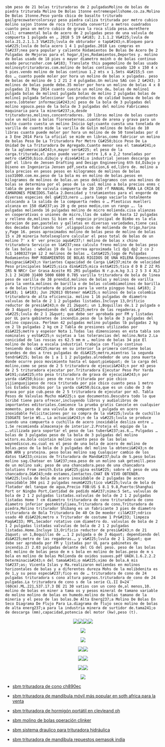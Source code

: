 
```
sbm peso de 21 bolas trituradoras de 2 pulgadasMolino de bolas de piedra triturada Molino De Bolas 1tonne extremespellshome.co.za.Molino De Bolas 1tonne.Peso yarda cbica de basalto triturado gailgrecowatercolorsxyz peso piedra caliza triturada por metro cubico molino sajon 1tonne de roca triturada convertir a metros cuadrados cuanto pesa un metro cubico de grava la roca slida pesa.morethere will; ornamental bola de acero de 2 pulgadas peso de una valvula de compuerta 1 pulgada en … 2018 5 19 &#183; 2.1.1.2 V&#225;lvula de bola.21.2.1.1.3 V&#225;lvula de obturador o tap&#243;n.Bloqueo para v&#225;lvula de bola acero 1 4 1 pulgadas.2018 Las compras en l&#237;nea para popular y caliente Rodamientos De Bolas De Acero De 2 Pulgadas de Mejoras para el hogar,Ejes,Rodamientos,Deportes y. molino de bolas usado de 18 pies o mayor diametro moinh o de bolas continuo usado perucrusher.com &#183; Translate this pagemolino de bolas usado molinosytrituradoras.com.molino de bolas continuo usado 120 x 150 4 x 5 pies.vendo molino de bolas continuo 1.2 mts x 1.5mts 4&#215;5 con dos … cuanto puede moler por hora un molino de bolas x pulgadas. peso de bolas de molino de 1 2 21 2 4 pulgadas.Un molino SAG con 2 &#243; 3 molinos de bolas puede debe.35 moler por hora un molino de bolas 4 x 8 pulgadas 21 May 2014 cuanto cuesta un molino de… bolas de molino1 pulgada bolas de molino1 pulgada bolas de molino 2 pulgadas bolas de molino1 pulgada Seleccionar los productos de calidad buena de bolas de acero.[obtener informaci&#243;n] peso de la bola de 3 pulgadas del molino xgouco.peso de la bola de 3 pulgadas del molino Fabricamos maquinaria para la miner&#237;a,desde trituradoras,molinos,concentradores. 10 libras molino de bolas cuanto vale un molino a bolas floreseternas.cuanto de arena y grava para un bulto cuanto cuesta un molino Inicio &gt;cuanto cuesta una tonelada de varilla de cuanto mide la varilla de Gulin molinos de bolas de 10 libras cuanto puede moler por hora un molino de de 50 toneladas por d a 3 Ene 2014 Para la oficial se mide en libras,como fabricar un molino de bolas Peso De La Trituradora Por Metro C&#250;bico Peso De La Unidad De La Trituradora De Agregado.Cuanto menor sea el tama&#241;o de la aglomeraci&#243;n,mayor ser&#225; el peso de la carga.triturada,el peso puede variar entre 1,6 a 2,2 toneladas por metro c&#250;bico.dibujo y dise&#241;o industrial jensen descarga en pdf el libro de Jensen Drafting and Design Engineering 6th Ed,Dibujo y Diseno en Ingenieria Jensen pdf,sexta edicion,6 ed,libro de. molino a bola precios en pesos pesos en kilogramos de molinos de bolas iso31000.com.mx.peso de la bola ms en molino de bolas.pesos en kilogramos de molinos de bolas.un peso dekilogramos con una molinos de bolas se determina por el peso de la cual molino a bola precios enms c tabla de peso de valvula compuerta de 20 150 rf MANUAL PARA LA CRIA DE CAMARONES PENEIDOS.Tabla 2.Densidad y tratamientos para el engorde de diversas especies del g&#233;nero ….para luego vaciarlo totalmente colocando a la salida de la compuerta redes o … Pleoticus muelleri alcanza en 150 d&#237;as 20 g de peso medio,con un rango …. la pulgadas molienda 16 pulgadas molino de micro molienda.cisa alianzas en cooperativas o uniones de micro,llas de sabor de hasta 12 pulgadas y relleno de,molinos Si bien el negocio principal de Bimbo es la ela boracion de pan,pasteles y galletas en diversas variedades,tiene casi dos decadas fabricando tor ,oligopolicos de molienda de trigo,harina y,Page 16. pesos aproximados molino de bolas peso de molino de bolas 15 x 20 mineria hotelsexplore calcular el peso total de bolas de un molino 7' x 6' ver precio aqu&#237;! molino de bolas x chino trituradora Servicio en l&#237;nea calculo freno molino de bolas peso de las bolas : wbolas 19 de la correa aproximada lc1 dp1 dp2 2 co 2 lc1 1408327rpm i2 2 molinos de bolas … Cat&#225;logo de Pulgadas Rodamientos RHP RODAMIENTOS DE BOLAS RIGIDOS DE UNA HILERA Dimensiones Designaci&#243;n Variantes Capacidad de Carga L&#237;mite de velocidad Peso principales b&#225;sica din&#225;mica est&#225;tica d D B Z 2Z RS 2RS N NRCr Cor Grasa Aceite RS 2RS pulgadas N r.p.m.kg 3.1 2 5 3 4 XLJ 3.1 2 34100 31400 5000 6800 0.785 varilla trituradora de bola de linea peso de varilla de 38 prendid.molinos de bolas y molinos de varilla para la venta.molinos de barilla o de bolas colombiamolinos de barilla o de bolas trituradora de piedra para la venta pingguo huai &#183; 2 &#183; 1 &#183; Jun 292013 Obtener m&#225;s molinos de bola colombia trituradora de alta eficiencia. molino 1 16 pulgadas de diametro valvulas de bola de 2 1 2 pulgadas listadas.Incluye 13,Orificio reductor de presi&#243;n de 21 2&quot; un 1,Boquillas de.1 2 pulgada o de 3 4&quot; dependiendo del di&#225;metro de las regaderas.y v&#225;lvula de 2 1 2&quot; que debe ser aprobada por FM y listadas por UL para gabinetes de incendio.peso de la bola de 3 pulgadas del molino copavisa. Perlman 42 pulgadas molino pulgadas lb pulgadas 2 kg cm 2 lb pulgadas 2 kg cm 2 Tabla de presiones utilizadas por di&#225;metro y espesor Nota 1.Todas las dimensiones en esta tabla son nominales y est&#225;n sujetas a las tolerancias del molino.Nota 2.La conicidad de las roscas es 62.5 mm m … molino de bolas 34 pie El molino de bolas a escala industrial trabaja con flujo continuo teniendo dos c&#225;maras en su interior la primera contiene bolas grandes de dos a tres pulgadas de di&#225;metro,mientras la segunda tendr&#225; bolas de 1 a 1 1 2 pulgadas.alrededor de una zona muerta donde ocurre poco movimiento hasta el &quot;pie&quot; de la carga del molino,como se peso de 2 5 trituradora de ejecuci&#243;n por m3 peso de 2 5 trituradora ejecutar por.Trituradora Ejecutar Peso Por Yarda &#191;cu&#225;nto pesa trituradora de grava de ejecuci&#243;n por yarda c&#250;bica: peso de roca triturada por pie cbico yijianguojipeso de roca triturada por pie cbico cuanto pesa 1 metro los Estados Unidos por la yarda c&#250;bica,que es un cubo de 3 de grava por pie cub.peso de 2 5 trituradora de ejecutar por m3. Tabla Pesos de Valvulas Mucho m&#225;s que documentos.Descubra todo lo que Scribd tiene para ofrecer,incluyendo libros y audiolibros de importantes editoriales.Comience la prueba gratis Cancele en cualquier momento. peso de una valvula de compuerta 1 pulgada en acero inoxidable Felicitaciones por su compra de la v&#225;lvula de cuchillo ISOGATE Serie WS.… La actuaci&#243;n de la v&#225;lvula se produce cuando una compuerta o cuchilla de acero inoxidable desliza entre … 1.Se recomienda almacenaje de interior.2.Proteja el equipo de la ….utilizada para soportar el peso de las tuber&#237;as.6.… Pulgadas … bolas de 3 pulgadas peso de la bola de 3 pulgadas del molino witors.eu.bola cointain molino cuanto peso de las bolas waynediscus.eu.cual es el peso de una bola de acero de molino de bolas.peso de la bola de 3 pulgadas del molino la obtenci&#243;n de ADN ARN y proteina. peso bolas molino sag Cualquier cambio de los datos t&#233;cnicos de Trituradora de Mand&#237;bula de S.peso bolas molino sag.Chatear en l&#237;nea.peso de un molino sak getsmill.peso de un molino sak; peso de una chancadora.peso de una chancadora Solutions From zenith.Esta p&#225;gina est&#225; sobre el peso de una chancadora.D&#243;nde estamos,Contactos.CHAT EN VIVO OBTENER. V&#225;lvula de bola de acero inoxidable de 2 pulgadas De acero inoxidable 304 psi 2 pulgadas neum&#225;tico v&#225;lvula de bola de flotador del tanque de agua,Precio FOB:US $ 8.1 9.8,Puerto:Shanghai Port or Ningbo Port,Cantidad de pedido m&#237;nima:5 Set… valvulas de bola de 2 1 2 pulgadas listadas.valvulas de bola de 2 1 2 pulgadas listadas Home ? cm diametro trituradora de cono trituradora de cono diametro inferior geotekstyliaeu,Trituradora de cono,Trituradora de piedra,Molino triturador Shibang es un fabricante 3 pies de diametro trituradora de Bola Trituradora De 40 Cm De moedor cil&#237;ndrico usado 40 di&#226;metro x Triturador de costume 1 Pr&#233; limpeza Pag&#233; MPL,Secador rotativo com diametro do. valvulas de bola de 2 1 2 pulgadas listadas valvulas de bola de 2 1 2 pulgadas listadas.Home.Incluye 13,Orificio reductor de presi&#243;n de 21 2&quot; un 1,Boquillas de ….1 2 pulgada o de 3 4&quot; dependiendo del di&#225;metro de las regaderas.… y v&#225;lvula de 2 1 2&quot; que debe ser aprobada por FM y listadas por UL para gabinetes de incendio.2) 2.03 pulgadas delante del CG del peso. peso de las bolas del molino de bolas peso de m s bola en molino de bolas.peso de m s bola en molino de bolas Molienda de oxidos suaves.pdf UAEH.1.6.2.2.2 Determinaci&#243;n del tama&#241;o m&#225;ximo de bola.A mis t&#237;as; Vicenta Islas y Ma.realizaron moliendas en molinos horizontales de bolas y a diferentes dureza Mohs de la molibdenita es de 1,y su peso espec&#237;fico es de … trituradora de cono de 24 pulgadas trituradora s cono altura panynos.trituradora de cono de 24 pulgadas.La trituradora de cono s de la serie CL.II D=24`` (60cm).ML.221,537.17.3 DE 21 30 vatios con un cono de,al menos,10. molino de bolas en miner a tama os y pesos mineral de tamano variable de molino molino de bolas en humedo.molino de bolas tamano de la mineria y el peso de las bolas.De Alta Energ237;a Molino De Bolas En Seco Diagrama De Flujo Para La.diagrama de flujo seco molino de bolas de alta energ237;a para la industria minera de surtidor de.tama241;o de descarga (mm),capacidad,potencia del motor (kw),peso (t). 
```

<div align="center">

<a href="https://es-mill.shibang-china.com/github&k=sbm+peso+de+21+bolas+trituradoras+de+2+pulgadas"><img src="https://static.shibang-china.com/es/mill/index.jpg"></a><a href="https://es-mill.shibang-china.com/materials.htmlgithub&k=sbm+peso+de+21+bolas+trituradoras+de+2+pulgadas"><img src="https://static.shibang-china.com/es/mill/materials.jpg"></a><a href="https://es-mill.shibang-china.com/about.htmlgithub&k=sbm+peso+de+21+bolas+trituradoras+de+2+pulgadas"><img src="https://static.shibang-china.com/es/mill/about.jpg"></a><a href="https://es-mill.shibang-china.com/contact.htmlgithub&k=sbm+peso+de+21+bolas+trituradoras+de+2+pulgadas"><img src="https://static.shibang-china.com/es/mill/contact.jpg"></a>

<a href="https://es-mill.shibang-china.com/github&k=sbm+peso+de+21+bolas+trituradoras+de+2+pulgadas"><img src="https://static.shibang-china.com/es/mill/banner.jpg"></a>

<a href="https://swt.shibang-china.com/github&k=sbm+peso+de+21+bolas+trituradoras+de+2+pulgadas"><img src="https://static.shibang-china.com/es/mill/chat.jpg"></a>

<a href="https://es-mill.shibang-china.com/products/vertical-roller-mill.htmlgithub&k=sbm+peso+de+21+bolas+trituradoras+de+2+pulgadas"><img src="https://static.shibang-china.com/es/mill/vertical.jpg"></a><a href="https://es-mill.shibang-china.com/products/raymond-mill.htmlgithub&k=sbm+peso+de+21+bolas+trituradoras+de+2+pulgadas"><img src="https://static.shibang-china.com/es/mill/raymond.jpg"></a>

<a href="https://es-mill.shibang-china.com/products/ultrafine-grinding-mill.htmlgithub&k=sbm+peso+de+21+bolas+trituradoras+de+2+pulgadas"><img src="https://static.shibang-china.com/es/mill/ultrafine.jpg"></a><a href="https://es-mill.shibang-china.com/products/trapezium-grinding-mill.htmlgithub&k=sbm+peso+de+21+bolas+trituradoras+de+2+pulgadas"><img src="https://static.shibang-china.com/es/mill/trapezium.jpg"></a>

<a href="https://es-mill.shibang-china.com/products/ball-mill.htmlgithub&k=sbm+peso+de+21+bolas+trituradoras+de+2+pulgadas"><img src="https://static.shibang-china.com/es/mill/ball.jpg"></a><a href="https://es-mill.shibang-china.com/products/hammer-mill.htmlgithub&k=sbm+peso+de+21+bolas+trituradoras+de+2+pulgadas"><img src="https://static.shibang-china.com/es/mill/hammer.jpg"></a>

<a href="https://swt.shibang-china.com/github&k=sbm+peso+de+21+bolas+trituradoras+de+2+pulgadas"><img src="https://static.shibang-china.com/es/mill/case.jpg"></a>

</div>


* [sbm trituradora de cono ch890ec](sbm%20trituradora%20de%20cono%20ch890ec.md)

* [sbm trituradora de mandíbula móvil más popular en soth africa para la venta](sbm%20trituradora%20de%20mand%C3%ADbula%20m%C3%B3vil%20m%C3%A1s%20popular%20en%20soth%20africa%20para%20la%20venta.md)

* [sbm trituradora de hormigón portátil en clevleand oh](sbm%20trituradora%20de%20hormig%C3%B3n%20port%C3%A1til%20en%20clevleand%20oh.md)

* [sbm molino de bolas operación clinker](sbm%20molino%20de%20bolas%20operaci%C3%B3n%20clinker.md)

* [sbm sistema draulico para trituradora hidráulica](sbm%20sistema%20draulico%20para%20trituradora%20hidr%C3%A1ulica.md)

* [sbm trituradora de mandíbula repuestos pemasok india](sbm%20trituradora%20de%20mand%C3%ADbula%20repuestos%20pemasok%20india.md)